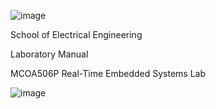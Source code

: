  
![image](https://github.com/kskumaree/MCOA506P-Real-Time-Embedded-Systems-Lab/assets/33861944/8c986f19-3e80-4abf-9f07-8a286478e3e7)


School of Electrical Engineering

Laboratory Manual

MCOA506P Real-Time Embedded Systems Lab

![image](https://github.com/kskumaree/MCOA506P-Real-Time-Embedded-Systems-Lab/assets/33861944/c730b4a3-7331-4c18-a1de-08ab7276edc0)

